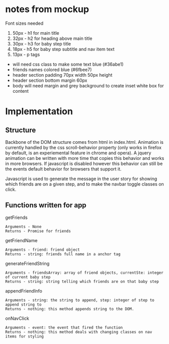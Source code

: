 # notes from mockup
Font sizes needed
1. 50px - h1 for main title
1. 32px - h2 for heading above main title
1. 30px - h3 for baby step title
1. 18px - h5 for baby step subtitle and nav item text
1. 13px - p tags

- will need css class to make some text blue (#36abe1)
- friends names colored blue (#6fbee7)
- header section padding 70px width 50px height
- header section bottom margin 60px
- body will need margin and grey background to create inset white box for content


# Implementation

## Structure
Backbone of the DOM structure comes from html in index.html. Animation is currently handled by the css scroll-behavior property (only works in firefox by default, is an experiemental feature in chrome and opera). A jquery animation can be written with more time that copies this behavior and works in more browsers. If javascript is disabled however this behavior can still be the events default behavior for browsers that support it. 

Javascript is used to generate the message in the user story for showing which friends are on a given step, and to make the navbar toggle classes on click.

## Functions written for app

getFriends
```
Arguments - None
Returns - Promise for friends
```

getFriendName
```
Arguments - friend: friend object
Returns - string: friends full name in a anchor tag
```

generateFriendString
```
Arguments - friendsArray: array of friend objects, currentSte: integer of current baby step
Returns - string: string telling which friends are on that baby step
```

appendFriendInfo
```
Arguments - string: the string to append, step: integer of step to append string to
Returns - nothing: this method appends string to the DOM.
```

onNavClick
```
Arguments - event: the event that fired the function
Returns - nothing: this method deals with changing classes on nav items for styling
```
